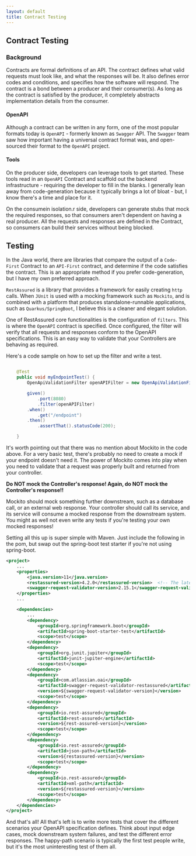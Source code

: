 ```yaml
---
layout: default
title: Contract Testing
---
```


## Contract Testing

### Background
Contracts are formal definitions of an API.  The contract defines what valid requests must look like, and what the responses will be.  It also defines error codes and conditions, and specifies how the software will respond.  The contract is a bond between a producer and their consumer(s).  As long as the contract is satisfied by the producer, it completely abstracts implementation details from the consumer.  

#### OpenAPI
Although a contract can be written in any form, one of the most popular formats today is `OpenAPI` - formerly known as `Swagger` API.  The `Swagger` team saw how important having a universal contract format was, and open-sourced their format to the `OpenAPI` project.

#### Tools
On the producer side, developers can leverage tools to get started.  These tools read in an `OpenAPI` Contract and scaffold out the backend infrastructure - requiring the developer to fill in the blanks.  I generally lean away from code-generation because it typically brings a lot of bloat - but, I know there's a time and place for it.

On the consumein isolation.r side, developers can generate stubs that mock the required responses, so that consumers aren't dependent on having a real producer.  All the requests and responses are defined in the Contract, so consumers can build their services without being blocked.


## Testing

In the Java world, there are libraries that compare the output of a `Code-First` Contract to an `API-First` contract, and determine if the code satisfies the contract.  This is an appropriate method if you prefer code-generation, but I have my own preferred approach.

`RestAssured` is a library that provides a framework for easily creating `http` calls.  When `JUnit` is used with a mocking framework such as `Mockito`, and is combined with a platform that produces standalone-runnable applications, such as `Quarkus/SpringBoot`, I believe this is a cleaner and elegant solution.

One of RestAssured core functionalities is the configuration of `filters`.  This is where the `OpenAPI` contract is specified.  Once configured, the filter will verify that all requests and responses conform to the OpenAPI specifications.  This is an easy way to validate that your Controllers are behaving as required.


Here's a code sample on how to set up the filter and write a test.


```Java

    @Test
    public void myEndpointTest() {
        OpenApiValidationFilter openAPIFilter = new OpenApiValidationFilter("src/test/resources/mycontract.json");

        given()
            .port(8080)
            .filter(openAPIFilter)
        .when()
            .get("/endpoint")
        .then()
            .assertThat().statusCode(200);

    }
```

It's worth pointing out that there was no mention about Mockito in the code above.  For a very basic test, there's probably no need to create a mock if your endpoint doesn't need it.  The power of Mockito comes into play when you need to validate that a request was properly built and returned from your controller.  

**Do NOT mock the Controller's response!  Again, do NOT mock the Controller's response!!**  

Mockito should mock something further downstream, such as a database call, or an external web response.  Your controller should call its service, and its service will consume a mocked response from the downstream system.  You might as well not even write any tests if you're testing your own mocked responses!


Setting all this up is super simple with Maven.  Just include the following in the pom, but swap out the spring-boot test starter if you're not using spring-boot.


```xml
<project>
    ...
    <properties>
        <java.version>11</java.version>
        <restassured-version>4.2.0</restassured-version>  <!-- The latest 4.3.3 didn't work for me for some reason -->
        <swagger-request-validator-version>2.15.1</swagger-request-validator-version>
    </properties>
    ...

    <dependencies>
        ...
        <dependency>
            <groupId>org.springframework.boot</groupId>
            <artifactId>spring-boot-starter-test</artifactId>
            <scope>test</scope>
        </dependency>
        <dependency>
            <groupId>org.junit.jupiter</groupId>
            <artifactId>junit-jupiter-engine</artifactId>
            <scope>test</scope>
        </dependency>
        <dependency>
            <groupId>com.atlassian.oai</groupId>
            <artifactId>swagger-request-validator-restassured</artifactId>
            <version>${swagger-request-validator-version}</version>
            <scope>test</scope>
        </dependency>
        <dependency>
            <groupId>io.rest-assured</groupId>
            <artifactId>rest-assured</artifactId>
            <version>${rest-assured-version}</version>
            <scope>test</scope>
        </dependency>
        <dependency>
            <groupId>io.rest-assured</groupId>
            <artifactId>json-path</artifactId>
            <version>${restassured-version}</version>
            <scope>test</scope>
        </dependency>
        <dependency>
            <groupId>io.rest-assured</groupId>
            <artifactId>xml-path</artifactId>
            <version>${restassured-version}</version>
            <scope>test</scope>
        </dependency>
    </dependencies>
</project>
```

And that's all!  All that's left is to write more tests that cover the different scenarios your OpenAPI specification defines.  Think about input edge cases, mock downstream system failures, and test the different error responses.  The happy-path scenario is typically the first test people write, but it's the most uninteresting test of them all.